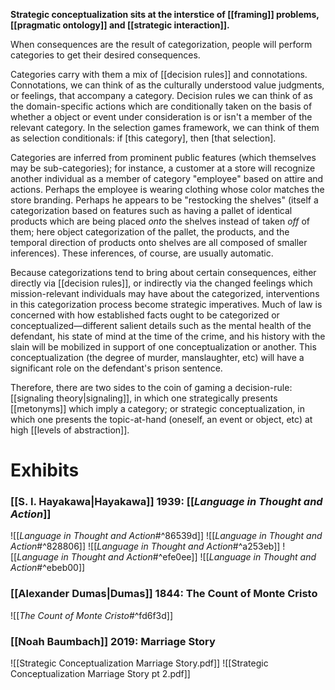 __Strategic conceptualization sits at the interstice of [[framing]] problems, [[pragmatic ontology]] and [[strategic interaction]].__

When consequences are the result of categorization, people will perform categories to get their desired consequences.

Categories carry with them a mix of [[decision rules]] and connotations. Connotations, we can think of as the culturally understood value judgments, or feelings, that accompany a category. Decision rules we can think of as the domain-specific actions which are conditionally taken on the basis of whether a object or event under consideration is or isn't a member of the relevant category. In the selection games framework, we can think of them as selection conditionals: if [this category], then [that selection].

Categories are inferred from prominent public features (which themselves may be sub-categories); for instance, a customer at a store will recognize another individual as a member of category "employee" based on attire and actions. Perhaps the employee is wearing clothing whose color matches the store branding. Perhaps he appears to be "restocking the shelves" (itself a categorization based on features such as having a pallet of identical products which are being placed _onto_ the shelves instead of taken _off_ of them; here object categorization of the pallet, the products, and the temporal direction of products onto shelves are all composed of smaller inferences). These inferences, of course, are usually automatic.

Because categorizations tend to bring about certain consequences, either directly via [[decision rules]], or indirectly via the changed feelings which mission-relevant individuals may have about the categorized, interventions in this categorization process become strategic imperatives. Much of law is concerned with how established facts ought to be categorized or conceptualized—different salient details such as the mental health of the defendant, his state of mind at the time of the crime, and his history with the slain will be mobilized in support of one conceptualization or another. This conceptualization (the degree of murder, manslaughter, etc) will have a significant role on the defendant's prison sentence.

Therefore, there are two sides to the coin of gaming a decision-rule: [[signaling theory|signaling]], in which one strategically presents [[metonyms]] which imply a category; or strategic conceptualization, in which one presents the topic-at-hand (oneself, an event or object, etc) at high [[levels of abstraction]].

# Exhibits

### [[S. I. Hayakawa|Hayakawa]] 1939: [[_Language in Thought and Action_]]

![[_Language in Thought and Action_#^86539d]] 
![[_Language in Thought and Action_#^828806]]
![[_Language in Thought and Action_#^a253eb]]
![[_Language in Thought and Action_#^efe0ee]]
![[_Language in Thought and Action_#^ebeb00]]

### [[Alexander Dumas|Dumas]] 1844: The Count of Monte Cristo
![[_The Count of Monte Cristo_#^fd6f3d]]

### [[Noah Baumbach]] 2019: Marriage Story

![[Strategic Conceptualization Marriage Story.pdf]]
![[Strategic Conceptualization Marriage Story pt 2.pdf]]
